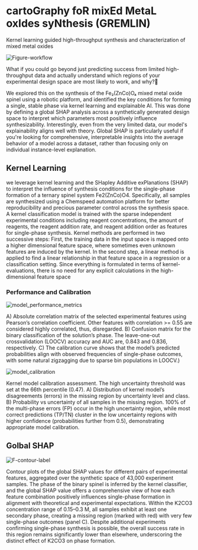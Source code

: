 # cartoGraphy foR mixEd MetaL oxIdes syNthesis (GREMLIN)
Kernel learning guided high-throughput synthesis and characterization of mixed metal oxides 

![Figure-workflow](https://github.com/user-attachments/assets/34a452eb-c0c7-43e3-895d-2cb0b792c882)

What if you could go beyond just predicting success from limited high-throughput data and actually understand which regions of your experimental design space are most likely to work, and why?🔬

We explored this on the synthesis of the Fe₂(ZnCo)O₄ mixed metal oxide spinel using a robotic platform, and identified the key conditions for forming a single, stable phase via kernel learning and explainable AI. This was done by defining a global SHAP analysis across a synthetically generated design space to interpret which parameters most positively influence synthesizability. Interestingly, even from the very limited data, our model's explainability aligns well with theory. Global SHAP is particularly useful if you're looking for comprehensive, interpretable insights into the average behavior of a model across a dataset, rather than focusing only on individual instance-level explanation.

## Kernel Learning

we leverage kernel learning and the SHapley Additive exPlanations (SHAP) to interpret the influence of synthesis conditions for the single-phase formation of a ternary spinel system Fe2(ZnCo)O4. Specifically, all samples are synthesized using a Chemspeed automation platform for better reproducibility and precious parameter control across the synthesis space. A kernel classification model is trained with the sparse independent experimental conditions including reagent concentrations, the amount of reagents, the reagent addition rate, and reagent addition
order as features for single-phase synthesis. Kernel methods are performed in two successive steps: First, the training data in
the input space is mapped onto a higher dimensional feature space, where sometimes even unknown features are induced by the kernel. In the second step, a linear method is applied to find a linear relationship in that feature space in a regression or a classification setting. Since everything
is formulated in terms of kernel-evaluations, there is no need for any explicit calculations in the high-dimensional feature space

### Performance and Calibration 

![model_performance_metrics](https://github.com/user-attachments/assets/0e7fb2ce-9bea-4c46-9135-49b8ac418652)

A)
Absolute correlation matrix of the selected experimental features using Pearson’s correlation coefficient.
Other features with correlation >= 0.55 are considered highly correlated, thus, disregarded.
B) Confusion matrix for the binary classification of the solution’s phase. The leave-one-out crossvalidation
(LOOCV) accuracy and AUC are, 0.843 and 0.836, respectively. C) The calibration
curve shows that the model’s predicted probabilities align with observed frequencies of single-phase
outcomes, with some natural zigzagging due to sparse bin populations in LOOCV.)

![model_calibration](https://github.com/user-attachments/assets/05219b84-759f-4e9f-b530-3d401f2a7b49)

Kernel model calibration assessment. The high uncertainty threshold was set at the 66th
percentile (0.47). A) Distribution of kernel model’s disagreements (errors) in the missing region by
uncertainty level and class. B) Probability vs uncertainty of all samples in the missing region. 100%
of the multi-phase errors (FP) occur in the high uncertainty region, while most correct predictions
(TP/TN) cluster in the low uncertainty regions with higher confidence (probabilities further from
0.5), demonstrating appropriate model calibration.

## Golbal SHAP

![F-contour-label](https://github.com/user-attachments/assets/32ce0ca9-9709-4846-8fcb-1dd6acdbed20)

Contour plots of the global SHAP values for different pairs of experimental features,
aggregated over the synthetic space of 43,000 experiment samples. The phase of the binary spinel is
inferred by the kernel classifier, and the global SHAP value offers a comprehensive view of how
each feature combination positively influences single-phase formation in alignment with theoretical
and experimental expectations. Within the K2CO3 concentration range of 0.15–0.3 M, all samples
exhibit at least one secondary phase, creating a missing region (marked with red) with very few
single-phase outcomes (panel C). Despite additional experiments confirming single-phase synthesis
is possible, the overall success rate in this region remains significantly lower than elsewhere,
underscoring the distinct effect of K2CO3 on phase formation.

